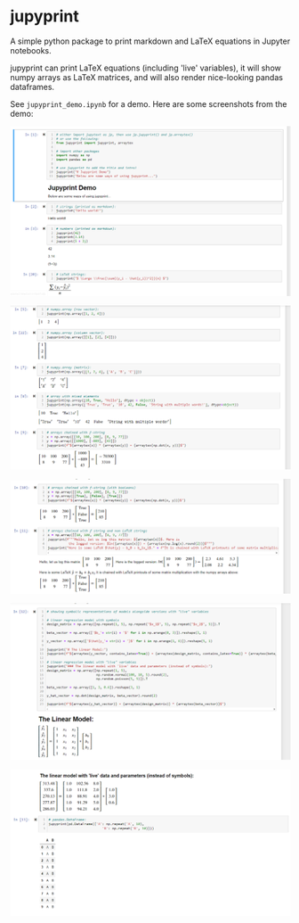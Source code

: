 # jupyprint

A simple python package to print markdown and LaTeX equations in Jupyter notebooks.

jupyprint can print LaTeX equations (including 'live' variables), it will show
numpy arrays as LaTeX matrices, and will also render nice-looking pandas
dataframes.

See `jupyprint_demo.ipynb` for a demo. Here are some screenshots from the demo:

![alt_text](https://github.com/pxr687/jupyprint/blob/main/demo_1.png)

![alt_text](https://github.com/pxr687/jupyprint/blob/main/demo_2.png)

![alt_text](https://github.com/pxr687/jupyprint/blob/main/demo_3.png)

![alt_text](https://github.com/pxr687/jupyprint/blob/main/demo_4.png)

![alt_text](https://github.com/pxr687/jupyprint/blob/main/demo_5.png)
